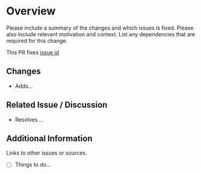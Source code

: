 # Overview

Please include a summary of the changes and which issues is fixed. Please also include relevant motivation and context. List any dependencies that are required for this change.

This PR fixes [issue id](url)

## Changes

- Adds...

## Related Issue / Discussion

- Resolves ...

## Additional Information

Links to other issues or sources.

- [ ] Things to do...